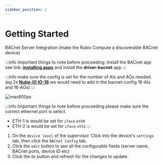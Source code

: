 ```yaml
---
sidebar_position: 2
---
```


# Getting Started

BACnet Server Integration (make the Rubix Compute a discoverable BACnet device)

:::info
Important things to note before proceeding:
Install the BACnet app see link: **[installing apps](../../../setup/apps.md)** and install the **driver-bacnet** app
:::



:::info
make sure the config is set for the number of AIs and AOs needed. (eg 2x **[Nube-IO IO-16](../../../../hardware/controllers/io-controllers/IO-16/overview.md)** we would need to add in the bacnet-config
16-AIs and 16-AOs)
:::


![max800px](../../img/bacnet-config.gif)


:::info Important things to note before proceeding
please make sure the correct ethernet port is select.
* ETH-1 is would be set for `iface` `eth0`
* ETH-2 is would be set for `iface` `eth1`
:::

1. On the `device level` of the supervisor. Click into the device's `settings` tab, then click the `BACnet Config` tab.
2. Click the `edit` button to see all the configurable fields (server name, BACnet ports, device ID etc)
3. Click the `Ok` button and refresh for the changes to update. 